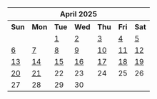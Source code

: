 <table align="center" border="0" cellpadding="0" cellspacing="0" class="month">
 <tr>
  <th class="month" colspan="7">
   April 2025
  </th>
 </tr>
 <tr>
  <th class="sun">
   Sun
  </th>
  <th class="mon">
   Mon
  </th>
  <th class="tue">
   Tue
  </th>
  <th class="wed">
   Wed
  </th>
  <th class="thu">
   Thu
  </th>
  <th class="fri">
   Fri
  </th>
  <th class="sat">
   Sat
  </th>
 </tr>
 <tr>
  <td class="noday">
  </td>
  <td class="noday">
  </td>
  <td class="tue">
   <a href="20250401.py">
    1
   </a>
  </td>
  <td class="wed">
   <a href="20250402.py">
    2
   </a>
  </td>
  <td class="thu">
   <a href="20250403.py">
    3
   </a>
  </td>
  <td class="fri">
   <a href="20250404.py">
    4
   </a>
  </td>
  <td class="sat">
   <a href="20250405.py">
    5
   </a>
  </td>
 </tr>
 <tr>
  <td class="sun">
   <a href="20250406.py">
    6
   </a>
  </td>
  <td class="mon">
   <a href="20250407.py">
    7
   </a>
  </td>
  <td class="tue">
   <a href="20250408.py">
    8
   </a>
  </td>
  <td class="wed">
   <a href="20250409.py">
    9
   </a>
  </td>
  <td class="thu">
   <a href="20250410.py">
    10
   </a>
  </td>
  <td class="fri">
   <a href="20250411.py">
    11
   </a>
  </td>
  <td class="sat">
   <a href="20250412.py">
    12
   </a>
  </td>
 </tr>
 <tr>
  <td class="sun">
   <a href="20250413.py">
    13
   </a>
  </td>
  <td class="mon">
   <a href="20250414.py">
    14
   </a>
  </td>
  <td class="tue">
   <a href="20250415.py">
    15
   </a>
  </td>
  <td class="wed">
   <a href="20250416.py">
    16
   </a>
  </td>
  <td class="thu">
   <a href="20250417.py">
    17
   </a>
  </td>
  <td class="fri">
   <a href="20250418.py">
    18
   </a>
  </td>
  <td class="sat">
   <a href="20250419.py">
    19
   </a>
  </td>
 </tr>
 <tr>
  <td class="sun">
   <a href="20250420.py">
    20
   </a>
  </td>
  <td class="mon">
   <a href="20250421.py">
    21
   </a>
  </td>
  <td class="tue">
   22
  </td>
  <td class="wed">
   23
  </td>
  <td class="thu">
   24
  </td>
  <td class="fri">
   25
  </td>
  <td class="sat">
   26
  </td>
 </tr>
 <tr>
  <td class="sun">
   27
  </td>
  <td class="mon">
   28
  </td>
  <td class="tue">
   29
  </td>
  <td class="wed">
   30
  </td>
  <td class="noday">
  </td>
  <td class="noday">
  </td>
  <td class="noday">
  </td>
 </tr>
</table>
